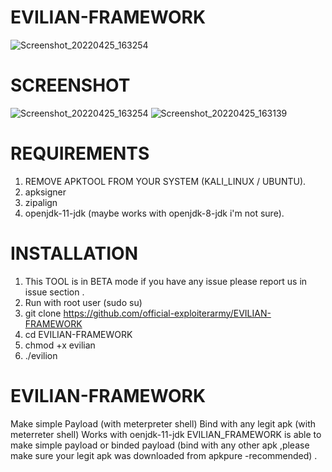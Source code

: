 # EVILIAN-FRAMEWORK
![Screenshot_20220425_163254](https://user-images.githubusercontent.com/102639409/165077681-c3a8b505-6a7f-4269-9732-835fa7544c18.png)

# SCREENSHOT
![Screenshot_20220425_163254](https://user-images.githubusercontent.com/102639409/165077263-100deacc-92d0-44bc-9110-3774dddc5105.png)
![Screenshot_20220425_163139](https://user-images.githubusercontent.com/102639409/165077336-a5a1b418-0971-40a0-b4cf-d12c37c3c0a5.png)

# REQUIREMENTS
1) REMOVE APKTOOL FROM YOUR SYSTEM (KALI_LINUX / UBUNTU).
2) apksigner
3) zipalign
4) openjdk-11-jdk (maybe works with openjdk-8-jdk i'm not sure).

# INSTALLATION
1) This TOOL is in BETA mode if you have any issue please report us in issue section .
2) Run with root user (sudo su)
3) git clone https://github.com/official-exploiterarmy/EVILIAN-FRAMEWORK 
4) cd EVILIAN-FRAMEWORK  
5) chmod +x evilian
6) ./evilion

# EVILIAN-FRAMEWORK
Make simple Payload (with meterpreter shell)
Bind with any legit apk (with meterreter shell)
Works with oenjdk-11-jdk
EVILIAN_FRAMEWORK is able to make simple payload or binded payload (bind with any other apk ,please make sure your legit apk was downloaded from apkpure -recommended) .
